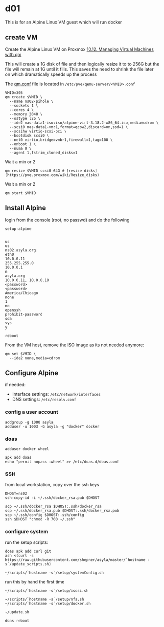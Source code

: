 # d01

This is for an Alpine Linux VM guest which will run docker 

## create VM

Create the Alpine Linux VM on Proxmox
[10.12. Managing Virtual Machines with qm](https://pve.proxmox.com/pve-docs/pve-admin-guide.html#_managing_virtual_machines_with_span_class_monospaced_qm_span)

This will create a 1G disk of file and then logically resize it to to 256G but the file will remain at 1G until it fills.  This saves the need to shrink the file later on which dramatically speeds up the process

The [qm.conf](https://pve.proxmox.com/wiki/Manual:_qm.conf) file is located in `/etc/pve/qemu-server/<VMID>.conf`

``` shell
VMID=305
qm create $VMID \
  --name ns02-pihole \
  --sockets 1 \
  --cores 4 \
  --memory 2048 \
  --ostype l26 \
  --ide2 nas-data1-iso:iso/alpine-virt-3.18.2-x86_64.iso,media=cdrom \
  --scsi0 nas-data1-vm:1,format=qcow2,discard=on,ssd=1 \
  --scsihw virtio-scsi-pci \
  --bootdisk scsi0 \
  --net0 virtio,bridge=vmbr1,firewall=1,tag=100 \
  --onboot 1 \
  --numa 0 \
  --agent 1,fstrim_cloned_disks=1
```

Wait a min or 2

``` shell
qm resize $VMID scsi0 64G # [resize disks](https://pve.proxmox.com/wiki/Resize_disks)
```

Wait a min or 2

``` shell
qm start $VMID
```

## Install Alpine

login from the console (root, no passwd) and do the following

``` shell
setup-alpine


us
us
ns02.asyla.org
eth0
10.0.0.11
255.255.255.0
10.0.0.1
n
asyla.org
10.0.0.11, 10.0.0.10
<password>
<password>
America/Chicago
none
1
no
openssh
prohibit-password
sda
sys
y

reboot
```

From the VM host, remove the ISO image as its not needed anymore:

``` shell
qm set $VMID \
  --ide2 none,media=cdrom
```


## Configure Alpine

if needed:
* Interface settings: `/etc/network/interfaces`
* DNS settings: `/etc/resolv.conf`


### config a user account

``` shell
addgroup -g 1000 asyla
adduser -u 1003 -G asyla -g "docker" docker
```

### doas

``` shell
adduser docker wheel

apk add doas
echo "permit nopass :wheel" >> /etc/doas.d/doas.conf
```

### SSH

from local workstation, copy over the ssh keys

``` shell
DHOST=ns02
ssh-copy-id -i ~/.ssh/docker_rsa.pub $DHOST

scp ~/.ssh/docker_rsa $DHOST:.ssh/docker_rsa
scp ~/.ssh/docker_rsa.pub $DHOST:.ssh/docker_rsa.pub
scp ~/.ssh/config $DHOST:.ssh/config
ssh $DHOST "chmod -R 700 ~/.ssh"
```

### configure system

run the setup scripts:

``` shell
doas apk add curl git
ash <(curl -s https://raw.githubusercontent.com/shepner/asyla/master/`hostname -s`/update_scripts.sh)

~/scripts/`hostname -s`/setup/systemConfig.sh
```

run this by hand the first time

``` shell
~/scripts/`hostname -s`/setup/iscsi.sh
```


``` shell
~/scripts/`hostname -s`/setup/nfs.sh
~/scripts/`hostname -s`/setup/docker.sh

~/update.sh

doas reboot
```

